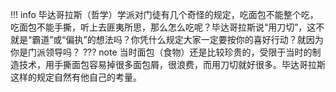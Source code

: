 !!! info
    毕达哥拉斯（哲学）学派对门徒有几个奇怪的规定，吃面包不能整个吃，吃面包不能手撕，听上去匪夷所思，那么怎么吃呢？毕达哥拉斯说“用刀切”，这不就是“霸道”或“偏执”的想法吗？你凭什么规定大家一定要按你的喜好行动？就因为你是门派领导吗？
??? note
    当时面包（食物）还是比较珍贵的，受限于当时的制造技术，用手撕面包容易掉很多面包屑，很浪费，而用刀切就好很多。毕达哥拉斯这样的规定自然有他自己的考量。